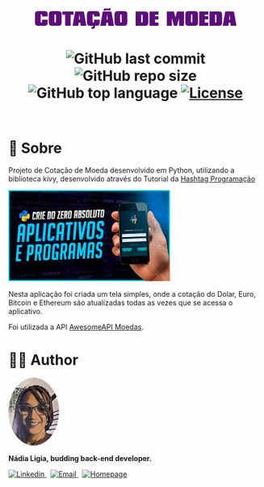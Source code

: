 <p align="center">
  <img src=".github/logo.png" width=400 alt="Cotação de Moeda">
</p>

<h1 align="center">
  <img alt="GitHub last commit" src="https://img.shields.io/github/last-commit/nlnadialigia/cotacao-moeda?color=5C0E78&style=plastic">

  <img alt="GitHub repo size" src="https://img.shields.io/github/repo-size/nlnadialigia/cotacao-moeda?color=5C0E78&style=plastic">

  <img alt="GitHub top language" src="https://img.shields.io/github/languages/top/nlnadialigia/cotacao-moeda?color=5C0E78&logoColor=5C0E78&style=plastic">
  
  <a href="./LICENSE.md">
  <img alt="License" src="https://img.shields.io/github/license/nlnadialigia/cotacao-moeda?color=5C0E78&style=plastic">
  </a>
</h1>
<br>

# 📌 Sobre

Projeto de Cotação de Moeda desenvolvido em Python, utilizando a biblioteca kivy, desenvolvido através do Tutorial da [Hashtag Programação](https://www.youtube.com/channel/UCafFexaRoRylOKdzGBU6Pgg)

[![Watch the video](/.github/youtube.jpg)](https://youtu.be/NkBcU8biV4s)

Nesta aplicação foi criada um tela simples, onde a cotação do Dolar, Euro, Bitcoin e Ethereum são atualizadas todas as vezes que se acessa o aplicativo.

Foi utilizada a API [AwesomeAPI Moedas](https://docs.awesomeapi.com.br/api-de-moedas).



# 👩‍💼 Author
<img src=".github/picture.png" width="100px;" alt="Picture"/>
<p><b>Nádia Ligia, budding back-end developer.</b></p>
<a href="https://www.linkedin.com/in/nlnadialigia/">
  <img alt="Linkedin" src="https://img.shields.io/badge/-Linkedin -5C0E78?style=flat&logo=Linkedin&logoColor=white&link=https://www.linkedin.com/in/nlnadialigia/" />
</a>&nbsp;
<a href="mailto:nlnadialigia@gmail.com">
  <img alt="Email" src="https://img.shields.io/badge/-Email-5C0E78?style=flat&logo=Gmail&logoColor=white&link=mailto:nlnadialigia@gmail.com" />
</a>&nbsp;
<a href="https://www.nlnadialigia.com">
  <img alt="Homepage" src="https://img.shields.io/badge/-Homepage-5C0E78" />
</a>